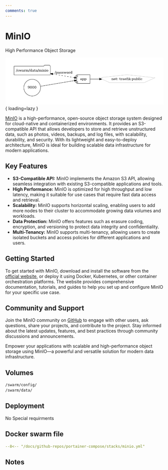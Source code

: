 ```yaml
---
comments: true
---
```


# MinIO

High Performance Object Storage

![minio diagram](../assets/diagrams/minio.png){ loading=lazy }

[MinIO](https://min.io/) is a high-performance, open-source object storage system designed for cloud-native and containerized environments. It provides an S3-compatible API that allows developers to store and retrieve unstructured data, such as photos, videos, backups, and log files, with scalability, durability, and security. With its lightweight and easy-to-deploy architecture, MinIO is ideal for building scalable data infrastructure for modern applications.

## Key Features

- **S3-Compatible API:** MinIO implements the Amazon S3 API, allowing seamless integration with existing S3-compatible applications and tools.
- **High Performance:** MinIO is optimized for high throughput and low latency, making it suitable for use cases that require fast data access and retrieval.
- **Scalability:** MinIO supports horizontal scaling, enabling users to add more nodes to their cluster to accommodate growing data volumes and workloads.
- **Data Protection:** MinIO offers features such as erasure coding, encryption, and versioning to protect data integrity and confidentiality.
- **Multi-Tenancy:** MinIO supports multi-tenancy, allowing users to create isolated buckets and access policies for different applications and users.

## Getting Started

To get started with MinIO, download and install the software from the [official website](https://min.io/), or deploy it using Docker, Kubernetes, or other container orchestration platforms. The website provides comprehensive documentation, tutorials, and guides to help you set up and configure MinIO for your specific use case.

## Community and Support

Join the MinIO community on [GitHub](https://github.com/minio/minio) to engage with other users, ask questions, share your projects, and contribute to the project. Stay informed about the latest updates, features, and best practices through community discussions and announcements.

Empower your applications with scalable and high-performance object storage using MinIO—a powerful and versatile solution for modern data infrastructure.


## Volumes

```bash
/swarm/config/
/swarm/data/
```

## Deployment
No Special requirments

## Docker swarm file
``` yaml linenums="1" 
--8<-- "/docs/github-repos/portainer-compose/stacks/minio.yml"
```

## Notes


